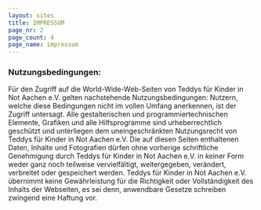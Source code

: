 ```yaml
---
layout: sites
title: IMPRESSUM
page_nr: 2
page_count: 4
page_name: impressum
---
```


### Nutzungsbedingungen:

Für den Zugriff auf die World-Wide-Web-Seiten von Teddys für Kinder in Not Aachen e.V. gelten nachstehende Nutzungsbedingungen: Nutzern, welche diese Bedingungen nicht im vollen Umfang anerkennen, ist der Zugriff untersagt. Alle gestalterischen und programmiertechnischen Elemente, Grafiken und alle Hilfsprogramme sind urheberrechtlich geschützt und unterliegen dem uneingeschränkten Nutzungsrecht von Teddys für Kinder in Not Aachen e.V. Die auf diesen Seiten enthaltenen Daten, Inhalte und Fotografien dürfen ohne vorherige schriftliche Genehmigung durch Teddys für Kinder in Not Aachen e.V. in keiner Form weder ganz noch teilweise vervielfältigt, weitergegeben, verändert, verbreitet oder gespeichert werden. Teddys für Kinder in Not Aachen e.V. übernimmt keine Gewährleistung für die Richtigkeit oder Vollständigkeit des Inhalts der Webseiten, es sei denn, anwendbare Gesetze schreiben zwingend eine Haftung vor.

<!--  include pages.html page_nr=2 page_count=4 page_name="impressum"  -->
